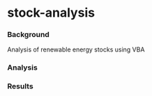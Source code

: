 # stock-analysis

### Background
Analysis of renewable energy stocks using VBA
### Analysis

### Results
